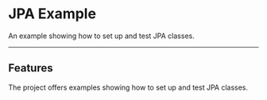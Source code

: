 # JPA Example

An example showing how to set up and test JPA classes.

---

## Features

The project offers examples showing how to set up and test JPA classes.
